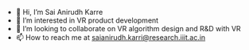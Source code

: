 - 👋 Hi, I’m Sai Anirudh Karre
- 👀 I’m interested in VR product development
- 💞️ I’m looking to collaborate on VR algorithm design and R&D with VR
- 📫 How to reach me at saianirudh.karri@research.iiit.ac.in
